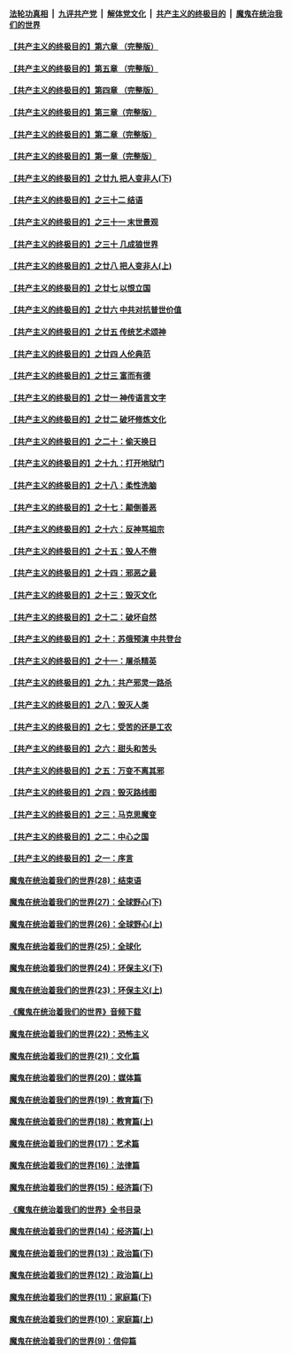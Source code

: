 

####  [法轮功真相](../../../../basic/blob/master/README.md?t=06181802) &nbsp;|&nbsp; [九评共产党](../../../../9ping.md/blob/master/README.md?t=06181802) &nbsp;|&nbsp; [解体党文化](../../../../jtdwh.md/blob/master/README.md?t=06181802)  &nbsp;|&nbsp; [共产主义的终极目的](../../../../gczydzjmd.md/blob/master/README.md?t=06181802) &nbsp;|&nbsp; [魔鬼在统治我们的世界](../../../../mgztzwmdsj.md/blob/master/README.md?t=06181802) 

#### [【共产主义的终极目的】第六章 （完整版）](../pages/nsc422/n11428913.md?t=06181802) 

#### [【共产主义的终极目的】第五章 （完整版）](../pages/nsc422/n11428912.md?t=06181802) 

#### [【共产主义的终极目的】第四章 （完整版）](../pages/nsc422/n11428907.md?t=06181802) 

#### [【共产主义的终极目的】第三章（完整版）](../pages/nsc422/n11428848.md?t=06181802) 

#### [【共产主义的终极目的】第二章（完整版）](../pages/nsc422/n11428831.md?t=06181802) 

#### [【共产主义的终极目的】第一章（完整版）](../pages/nsc422/n11417651.md?t=06181802) 

#### [【共产主义的终极目的】之廿九 把人变非人(下)](../pages/nsc422/n11344140.md?t=06181802) 

#### [【共产主义的终极目的】之三十二 结语](../pages/nsc422/n11360535.md?t=06181802) 

#### [【共产主义的终极目的】之三十一 末世景观](../pages/nsc422/n11351129.md?t=06181802) 

#### [【共产主义的终极目的】之三十 几成狼世界](../pages/nsc422/n11348280.md?t=06181802) 

#### [【共产主义的终极目的】之廿八 把人变非人(上)](../pages/nsc422/n11340492.md?t=06181802) 

#### [【共产主义的终极目的】之廿七 以恨立国](../pages/nsc422/n11336944.md?t=06181802) 

#### [【共产主义的终极目的】之廿六 中共对抗普世价值](../pages/nsc422/n11324785.md?t=06181802) 

#### [【共产主义的终极目的】之廿五 传统艺术颂神](../pages/nsc422/n11296396.md?t=06181802) 

#### [【共产主义的终极目的】之廿四 人伦典范](../pages/nsc422/n11296397.md?t=06181802) 

#### [【共产主义的终极目的】之廿三 富而有德](../pages/nsc422/n11283598.md?t=06181802) 

#### [【共产主义的终极目的】之廿一 神传语言文字](../pages/nsc422/n11263265.md?t=06181802) 

#### [【共产主义的终极目的】之廿二 破坏修炼文化](../pages/nsc422/n11245728.md?t=06181802) 

#### [【共产主义的终极目的】之二十：偷天换日](../pages/nsc422/n11238846.md?t=06181802) 

#### [【共产主义的终极目的】之十九：打开地狱门](../pages/nsc422/n11206376.md?t=06181802) 

#### [【共产主义的终极目的】之十八：柔性洗脑](../pages/nsc422/n11199994.md?t=06181802) 

#### [【共产主义的终极目的】之十七：颠倒善恶](../pages/nsc422/n11179782.md?t=06181802) 

#### [【共产主义的终极目的】之十六：反神骂祖宗](../pages/nsc422/n11166798.md?t=06181802) 

#### [【共产主义的终极目的】之十五：毁人不倦](../pages/nsc422/n11166792.md?t=06181802) 

#### [【共产主义的终极目的】之十四：邪恶之最](../pages/nsc422/n11150249.md?t=06181802) 

#### [【共产主义的终极目的】之十三：毁灭文化](../pages/nsc422/n11135227.md?t=06181802) 

#### [【共产主义的终极目的】之十二：破坏自然](../pages/nsc422/n11135214.md?t=06181802) 

#### [【共产主义的终极目的】之十：苏俄预演 中共登台](../pages/nsc422/n11118424.md?t=06181802) 

#### [【共产主义的终极目的】之十一：屠杀精英](../pages/nsc422/n11118442.md?t=06181802) 

#### [【共产主义的终极目的】之九：共产邪灵一路杀](../pages/nsc422/n11114139.md?t=06181802) 

#### [【共产主义的终极目的】之八：毁灭人类](../pages/nsc422/n11108503.md?t=06181802) 

#### [【共产主义的终极目的】之七：受苦的还是工农](../pages/nsc422/n11101809.md?t=06181802) 

#### [【共产主义的终极目的】之六：甜头和苦头](../pages/nsc422/n11096971.md?t=06181802) 

#### [【共产主义的终极目的】之五：万变不离其邪](../pages/nsc422/n11091285.md?t=06181802) 

#### [【共产主义的终极目的】之四：毁灭路线图](../pages/nsc422/n11086284.md?t=06181802) 

#### [【共产主义的终极目的】之三：马克思魔变](../pages/nsc422/n11061941.md?t=06181802) 

#### [【共产主义的终极目的】之二：中心之国](../pages/nsc422/n11047728.md?t=06181802) 

#### [【共产主义的终极目的】之一：序言](../pages/nsc422/n11086077.md?t=06181802) 

#### [魔鬼在统治着我们的世界(28)：结束语](../pages/nsc422/n10936246.md?t=06181802) 

#### [魔鬼在统治着我们的世界(27)：全球野心(下)](../pages/nsc422/n10928319.md?t=06181802) 

#### [魔鬼在统治着我们的世界(26)：全球野心(上)](../pages/nsc422/n10900318.md?t=06181802) 

#### [魔鬼在统治着我们的世界(25)：全球化](../pages/nsc422/n10788205.md?t=06181802) 

#### [魔鬼在统治着我们的世界(24)：环保主义(下)](../pages/nsc422/n10695307.md?t=06181802) 

#### [魔鬼在统治着我们的世界(23)：环保主义(上)](../pages/nsc422/n10688613.md?t=06181802) 

#### [《魔鬼在统治着我们的世界》音频下载](../pages/nsc422/n10635553.md?t=06181802) 

#### [魔鬼在统治着我们的世界(22)：恐怖主义](../pages/nsc422/n10614727.md?t=06181802) 

#### [魔鬼在统治着我们的世界(21)：文化篇](../pages/nsc422/n10597706.md?t=06181802) 

#### [魔鬼在统治着我们的世界(20)：媒体篇](../pages/nsc422/n10586579.md?t=06181802) 

#### [魔鬼在统治着我们的世界(19)：教育篇(下)](../pages/nsc422/n10564808.md?t=06181802) 

#### [魔鬼在统治着我们的世界(18)：教育篇(上)](../pages/nsc422/n10526970.md?t=06181802) 

#### [魔鬼在统治着我们的世界(17)：艺术篇](../pages/nsc422/n10499093.md?t=06181802) 

#### [魔鬼在统治着我们的世界(16)：法律篇](../pages/nsc422/n10485969.md?t=06181802) 

#### [魔鬼在统治着我们的世界(15)：经济篇(下)](../pages/nsc422/n10469975.md?t=06181802) 

#### [《魔鬼在统治着我们的世界》全书目录](../pages/nsc422/n10464261.md?t=06181802) 

#### [魔鬼在统治着我们的世界(14)：经济篇(上)](../pages/nsc422/n10457370.md?t=06181802) 

#### [魔鬼在统治着我们的世界(13)：政治篇(下)](../pages/nsc422/n10448270.md?t=06181802) 

#### [魔鬼在统治着我们的世界(12)：政治篇(上)](../pages/nsc422/n10444576.md?t=06181802) 

#### [魔鬼在统治着我们的世界(11)：家庭篇(下)](../pages/nsc422/n10440961.md?t=06181802) 

#### [魔鬼在统治着我们的世界(10)：家庭篇(上)](../pages/nsc422/n10435448.md?t=06181802) 

#### [魔鬼在统治着我们的世界(9)：信仰篇](../pages/nsc422/n10432159.md?t=06181802) 

